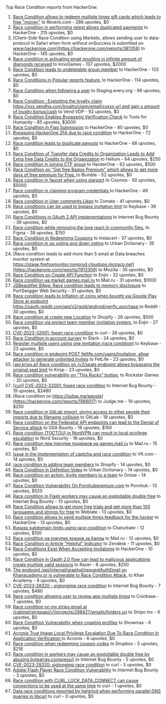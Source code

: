 Top Race Condition reports from HackerOne:

1. [Race Condition allows to redeem multiple times gift cards which leads to free "money"](https://hackerone.com/reports/759247) to Reverb.com - 286 upvotes, $0
2. [Race condition in performing retest allows duplicated payments](https://hackerone.com/reports/429026) to HackerOne - 215 upvotes, $0
3. [Client-Side Race Condition using Marketo, allows sending user to data-protocol in Safari when form without onSuccess is submitted on www.hackerone.com](https://hackerone.com/reports/381356) to HackerOne - 145 upvotes, $0
4. [Race condition in activating email resulting in infinite amount of diamonds received](https://hackerone.com/reports/509629) to InnoGames - 137 upvotes, $2000
5. [Race Condition leads to undeletable group member](https://hackerone.com/reports/604534) to HackerOne - 133 upvotes, $0
6. [Race Conditions in Popular reports feature.](https://hackerone.com/reports/146845) to HackerOne - 114 upvotes, $0
7. [Race Condition when following a user](https://hackerone.com/reports/927384) to Staging.every.org - 98 upvotes, $0
8. [Race Condition : Exploiting the loyalty claim https://xxx.vendhq.com/loyalty/claim/email/xxxxx url and gain x amount of loyalty bonus/cash](https://hackerone.com/reports/331940) to Vend VDP - 92 upvotes, $0
9. [Race Condition Enables Bypassing Verification Check](https://hackerone.com/reports/2110030) to Tools for Humanity - 85 upvotes, $3000
10. [Race Condition in Flag Submission](https://hackerone.com/reports/454949) to HackerOne - 80 upvotes, $0
11. [Bypassing HackerOne 2FA due to race condition](https://hackerone.com/reports/2598548) to HackerOne - 72 upvotes, $0
12. [Race condition leads to duplicate payouts](https://hackerone.com/reports/220445) to HackerOne - 68 upvotes, $0
13. [Race Condition of Transfer data Credits to Organization Leads to Add Extra free Data Credits to the Organization](https://hackerone.com/reports/974892) to Helium - 64 upvotes, $250
14. [Race condition in joining CTF group](https://hackerone.com/reports/1540969) to HackerOne - 62 upvotes, $500
15. [Race Condition on "Get free Badoo Premium" which allows to get more days of free premium for Free. ](https://hackerone.com/reports/1037430) to Bumble - 52 upvotes, $0
16. [Race condition in faucet when using starport](https://hackerone.com/reports/1438052) to Cosmos - 50 upvotes, $5000
17. [Race condition in claiming program credentials ](https://hackerone.com/reports/488985) to HackerOne - 49 upvotes, $0
18. [Race condition in User comments  Likes](https://hackerone.com/reports/1409913) to Zomato - 41 upvotes, $0
19. [Race conditions can be used to bypass invitation limit](https://hackerone.com/reports/115007) to Keybase - 39 upvotes, $0
20. [Race Conditions in OAuth 2 API implementations](https://hackerone.com/reports/55140) to Internet Bug Bounty - 39 upvotes, $0
21. [Race condition while removing the love react in community files.](https://hackerone.com/reports/996141) to Figma - 38 upvotes, $150
22. [Race Condition in Redeeming Coupons](https://hackerone.com/reports/157996) to Instacart - 37 upvotes, $0
23. [Race condition in up voting and down voting](https://hackerone.com/reports/183837) to Urban Dictionary - 35 upvotes, $0
24. [Race condition leads to add more than 5 email at Data breaches monitor system at https://stage.firefoxmonitor.nonprod.cloudops.mozgcp.net](https://hackerone.com/reports/1913309) to Mozilla - 35 upvotes, $0
25. [Race Condition on Create API Function](https://hackerone.com/reports/2682392) to Enjin - 32 upvotes, $0
26. [Race condition на market.games.mail.ru](https://hackerone.com/reports/317557) to Mail.ru - 31 upvotes, $1000
27. [JSBeautifier BApp: Race condition leads to memory disclosure](https://hackerone.com/reports/187134) to PortSwigger Web Security - 31 upvotes, $0
28. [Race condition leads to Inflation of coins when bought via Google Play Store at endpoint https://oauth.reddit.com/api/v2/gold/android/verify_purchase ](https://hackerone.com/reports/801743) to Reddit - 30 upvotes, $0
29. [Race condition at create new Location](https://hackerone.com/reports/413759) to Shopify - 28 upvotes, $500
30. [Race condition via project team member invitation system.](https://hackerone.com/reports/1108291) to Enjin - 27 upvotes, $0
31. [CVE-2023-32001: fopen race condition](https://hackerone.com/reports/2039870) to curl - 26 upvotes, $0
32. [Race Condition in account survey](https://hackerone.com/reports/165570) to Slack - 24 upvotes, $0
33. [Register multiple users using one invitation (race condition)](https://hackerone.com/reports/148609) to Keybase - 23 upvotes, $0
34. [Race condition in endpoint POST fetlife.com/users/invitation, allow attacker to generate unlimited invites](https://hackerone.com/reports/1460373) to FetLife - 23 upvotes, $0
35. [[api.krisp.ai] Race condition on /v2/seats endpoint allows bypassing the original seat limit](https://hackerone.com/reports/1418419) to Krisp - 23 upvotes, $0
36. [Race condition vulnerability on "This Rocks" button.](https://hackerone.com/reports/474021) to Rockstar Games - 20 upvotes, $0
37. [[curl] CVE-2023-32001: fopen race condition](https://hackerone.com/reports/2078571) to Internet Bug Bounty - 19 upvotes, $2480
38. [Race condition on https://judge.me/people](https://hackerone.com/reports/1566017) to Judge.me  - 19 upvotes, $250
39. [Race condition in GitLab import, giving access to other people their imports due to filename collision](https://hackerone.com/reports/214028) to GitLab - 19 upvotes, $0
40. [Race condition on the Federalist API endpoints can lead to the Denial of Service attack](https://hackerone.com/reports/249319) to GSA Bounty - 16 upvotes, $150
41. [Race condition (TOCTOU) in NordVPN can result in local privilege escalation](https://hackerone.com/reports/768110) to Nord Security - 16 upvotes, $0
42. [Race condition при покупке подарков на games.mail.ru](https://hackerone.com/reports/685432) to Mail.ru - 15 upvotes, $0
43. [Issue in the implementation of captcha and race condition](https://hackerone.com/reports/67562) to VK.com - 14 upvotes, $0
44. [race condition in adding team members](https://hackerone.com/reports/176127) to Shopify - 14 upvotes, $0
45. [Race Condition in Definition Votes](https://hackerone.com/reports/152717) to Urban Dictionary - 14 upvotes, $0
46. [Race condition on action: Invite members to a team](https://hackerone.com/reports/1285538) to Omise - 14 upvotes, $0
47. [Race Condition Vulnerability On Pornhubpremium.com](https://hackerone.com/reports/183624) to Pornhub - 13 upvotes, $520
48. [Race condition in Flash workers may cause an exploitabl​e double free](https://hackerone.com/reports/37240) to Internet Bug Bounty - 13 upvotes, $0
49. [Race Condition allows to get more free trials and get more than 100 languages and strings for free](https://hackerone.com/reports/1087188) to Weblate - 13 upvotes, $0
50. [Race condition allows to send multiple times feedback for the hacker](https://hackerone.com/reports/1132171) to HackerOne - 13 upvotes, $0
51. [Bypass subdomain limits using race condition](https://hackerone.com/reports/395351) to Chaturbate - 12 upvotes, $100
52. [Race condition на покупке призов за баллы](https://hackerone.com/reports/700833) to Mail.ru - 12 upvotes, $0
53. [Race Condition in Article "Helpful" Indicator](https://hackerone.com/reports/109485) to Zendesk - 11 upvotes, $0
54. [Race Conditions Exist When Accepting Invitations](https://hackerone.com/reports/119354) to HackerOne - 10 upvotes, $0
55. [Race Condition in Oauth 2.0 flow can lead to malicious applications create multiple valid sessions](https://hackerone.com/reports/699112) to Razer - 8 upvotes, $250
56. [The endpoint /api/internal/graphql/requestAuthEmail on Khanacademy.or is vulnerable to Race Condition Attack.](https://hackerone.com/reports/1293377) to Khan Academy - 8 upvotes, $0
57. [ CVE-2023-28320 - siglongjmp race condition](https://hackerone.com/reports/1990421) to Internet Bug Bounty - 7 upvotes, $480
58. [Race condition allowing user to review app multiple times](https://hackerone.com/reports/106360) to Coinbase - 7 upvotes, $0
59. [Race condition on my.stripo.email at /cabinet/stripeapi/v1/projects/298427/emails/folders uri](https://hackerone.com/reports/994051) to Stripo Inc - 6 upvotes, $0
60. [Race Condition Vulnerability when creating profiles](https://hackerone.com/reports/1428690) to Showmax - 6 upvotes, $0
61. [Acronis True Image Local Privilege Escalation Due To Race Condition In Application Verification ](https://hackerone.com/reports/1251464) to Acronis - 6 upvotes, $0
62. [Race condition when redeeming coupon codes](https://hackerone.com/reports/59179) to Dropbox - 5 upvotes, $216
63. [Race condition in workers may cause an exploitable double free by abusing bytearray.compress()  ](https://hackerone.com/reports/47227) to Internet Bug Bounty - 5 upvotes, $0
64. [CVE-2023-28320: siglongjmp race condition](https://hackerone.com/reports/1929597) to curl - 5 upvotes, $0
65. [Adobe Flash Player Race Condition Vulnerability](https://hackerone.com/reports/119657) to Internet Bug Bounty - 3 upvotes, $0
66. [Race condition with CURL_LOCK_DATA_CONNECT can cause connections to be used at the same time](https://hackerone.com/reports/724134) to curl - 1 upvotes, $0
67. [Data race conditions reported by helgrind when performing parallel DNS queries in libcurl](https://hackerone.com/reports/1019457) to curl - 0 upvotes, $0
